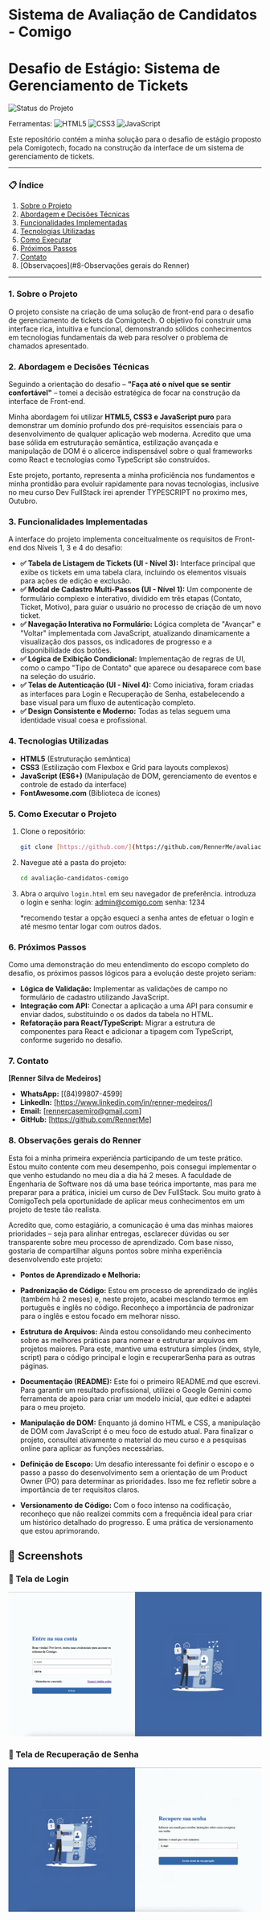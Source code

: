 # Sistema de Avaliação de Candidatos - Comigo

# Desafio de Estágio: Sistema de Gerenciamento de Tickets

![Status do Projeto](https://img.shields.io/badge/Status-Concluído-brightgreen)

Ferramentas:
![HTML5](https://img.shields.io/badge/HTML5-E34F26?style=for-the-badge&logo=html5&logoColor=white)
![CSS3](https://img.shields.io/badge/CSS3-1572B6?style=for-the-badge&logo=css3&logoColor=white)
![JavaScript](https://img.shields.io/badge/JavaScript-F7DF1E?style=for-the-badge&logo=javascript&logoColor=black)

Este repositório contém a minha solução para o desafio de estágio proposto pela Comigotech, focado na construção da interface de um sistema de gerenciamento de tickets.

---
### 📋 **Índice**

1.  [Sobre o Projeto](#1-sobre-o-projeto)
2.  [Abordagem e Decisões Técnicas](#2-abordagem-e-decisões-técnicas)
3.  [Funcionalidades Implementadas](#3-funcionalidades-implementadas)
4.  [Tecnologias Utilizadas](#4-tecnologias-utilizadas)
5.  [Como Executar](#5-como-executar-o-projeto)
6.  [Próximos Passos](#6-próximos-passos)
7.  [Contato](#7-contato)
8.  [Observaçoes](#8-Observações gerais do Renner)

---

### **1. Sobre o Projeto**

O projeto consiste na criação de uma solução de front-end para o desafio de gerenciamento de tickets da Comigotech. O objetivo foi construir uma interface rica, intuitiva e funcional, demonstrando sólidos conhecimentos em tecnologias fundamentais da web para resolver o problema de chamados apresentado.

### **2. Abordagem e Decisões Técnicas**

Seguindo a orientação do desafio – **"Faça até o nível que se sentir confortável"** – tomei a decisão estratégica de focar na construção da interface de Front-end.

Minha abordagem foi utilizar **HTML5, CSS3 e JavaScript puro** para demonstrar um domínio profundo dos pré-requisitos essenciais para o desenvolvimento de qualquer aplicação web moderna. Acredito que uma base sólida em estruturação semântica, estilização avançada e manipulação de DOM é o alicerce indispensável sobre o qual frameworks como React e tecnologias como TypeScript são construídos.

Este projeto, portanto, representa a minha proficiência nos fundamentos e minha prontidão para evoluir rapidamente para novas tecnologias, inclusive no meu curso Dev FullStack irei aprender TYPESCRIPT no proximo mes, Outubro.

### **3. Funcionalidades Implementadas**

A interface do projeto implementa conceitualmente os requisitos de Front-end dos Níveis 1, 3 e 4 do desafio:

* **✅ Tabela de Listagem de Tickets (UI - Nível 3):** Interface principal que exibe os tickets em uma tabela clara, incluindo os elementos visuais para ações de edição e exclusão.
* **✅ Modal de Cadastro Multi-Passos (UI - Nível 1):** Um componente de formulário complexo e interativo, dividido em três etapas (Contato, Ticket, Motivo), para guiar o usuário no processo de criação de um novo ticket.
* **✅ Navegação Interativa no Formulário:** Lógica completa de "Avançar" e "Voltar" implementada com JavaScript, atualizando dinamicamente a visualização dos passos, os indicadores de progresso e a disponibilidade dos botões.
* **✅ Lógica de Exibição Condicional:** Implementação de regras de UI, como o campo "Tipo de Contato" que aparece ou desaparece com base na seleção do usuário.
* **✅ Telas de Autenticação (UI - Nível 4):** Como iniciativa, foram criadas as interfaces para Login e Recuperação de Senha, estabelecendo a base visual para um fluxo de autenticação completo.
* **✅ Design Consistente e Moderno:** Todas as telas seguem uma identidade visual coesa e profissional.

### **4. Tecnologias Utilizadas**

* **HTML5** (Estruturação semântica)
* **CSS3** (Estilização com Flexbox e Grid para layouts complexos)
* **JavaScript (ES6+)** (Manipulação de DOM, gerenciamento de eventos e controle de estado da interface)
* **FontAwesome.com** (Biblioteca de ícones)

### **5. Como Executar o Projeto**

1.  Clone o repositório:
    ```bash
    git clone [https://github.com/](https://github.com/RennerMe/avaliacao-candidatos-comigo/tree/main)
    ```
2.  Navegue até a pasta do projeto:
    ```bash
    cd avaliação-candidatos-comigo
    ```
3.  Abra o arquivo `login.html` em seu navegador de preferência.
    introduza o login e senha:
    login: admin@comigo.com
    senha: 1234

    *recomendo testar a opção esqueci a senha antes de efetuar o login e até mesmo tentar logar com outros dados.

### **6. Próximos Passos**

Como uma demonstração do meu entendimento do escopo completo do desafio, os próximos passos lógicos para a evolução deste projeto seriam:

* **Lógica de Validação:** Implementar as validações de campo no formulário de cadastro utilizando JavaScript.
* **Integração com API:** Conectar a aplicação a uma API para consumir e enviar dados, substituindo o os dados da tabela no HTML.
* **Refatoração para React/TypeScript:** Migrar a estrutura de componentes para React e adicionar a tipagem com TypeScript, conforme sugerido no desafio.

### **7. Contato**

**[Renner Silva de Medeiros]**

* **WhatsApp:** [(84)99807-4599]
* **LinkedIn:** [https://www.linkedin.com/in/renner-medeiros/]
* **Email:** [rennercasemiro@gmail.com]
* **GitHub:** [https://github.com/RennerMe]


### **8. Observações gerais do Renner**

Esta foi a minha primeira experiência participando de um teste prático. Estou muito contente com meu desempenho, pois consegui implementar o que venho estudando no meu dia a dia há 2 meses. A faculdade de Engenharia de Software nos dá uma base teórica importante, mas para me preparar para a prática, iniciei um curso de Dev FullStack. Sou muito grato à ComigoTech pela oportunidade de aplicar meus conhecimentos em um projeto de teste tão realista.

Acredito que, como estagiário, a comunicação é uma das minhas maiores prioridades – seja para alinhar entregas, esclarecer dúvidas ou ser transparente sobre meu processo de aprendizado. Com base nisso, gostaria de compartilhar alguns pontos sobre minha experiência desenvolvendo este projeto:

* **Pontos de Aprendizado e Melhoria:**

* **Padronização de Código:** Estou em processo de aprendizado de inglês (também há 2 meses) e, neste projeto, acabei mesclando termos em português e inglês no código. Reconheço a importância de padronizar para o inglês e estou focado em melhorar nisso.

* **Estrutura de Arquivos:** Ainda estou consolidando meu conhecimento sobre as melhores práticas para nomear e estruturar arquivos em projetos maiores. Para este, mantive uma estrutura simples (index, style, script) para o código principal e login e recuperarSenha para as outras páginas.

* **Documentação (README):** Este foi o primeiro README.md que escrevi. Para garantir um resultado profissional, utilizei o Google Gemini como ferramenta de apoio para criar um modelo inicial, que editei e adaptei para o meu projeto.

* **Manipulação de DOM:** Enquanto já domino HTML e CSS, a manipulação de DOM com JavaScript é o meu foco de estudo atual. Para finalizar o projeto, consultei ativamente o material do meu curso e a pesquisas online para aplicar as funções necessárias.

* **Definição de Escopo:** Um desafio interessante foi definir o escopo e o passo a passo do desenvolvimento sem a orientação de um Product Owner (PO) para determinar as prioridades. Isso me fez refletir sobre a importância de ter requisitos claros.

* **Versionamento de Código:** Com o foco intenso na codificação, reconheço que não realizei commits com a frequência ideal para criar um histórico detalhado do progresso. É uma prática de versionamento que estou aprimorando.

## 📸 Screenshots
### 🔑 Tela de Login
![Login](https://raw.githubusercontent.com/RennerMe/avaliacao-candidatos-comigo/main/assets/images/login.png)

### 🔐 Tela de Recuperação de Senha
![Recuperar Senha](https://raw.githubusercontent.com/RennerMe/avaliacao-candidatos-comigo/main/assets/images/recuperarSenha.png)

